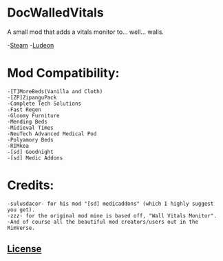 # DocWalledVitals
A small mod that adds a vitals monitor to... well... walls.

-[Steam](https://steamcommunity.com/sharedfiles/filedetails/?id=1580375043)
-[Ludeon](https://ludeon.com/forums/index.php?topic=47165.msg447417#msg447417)

# Mod Compatibility:
	-[T]MoreBeds(Vanilla and Cloth)
	-[ZP]ZipanguPack
	-Complete Tech Solutions
	-Fast Regen
	-Gloomy Furniture
	-Mending Beds
	-Midieval Times
	-NeuTech Advanced Medical Pod
	-Polyamory Beds
	-RIMkea
	-[sd] Goodnight
	-[sd] Medic Addons

# Credits:
    -sulusdacor- for his mod "[sd] medicaddons" (which I highly suggest you get).
    -zzz- for the original mod mine is based off, "Wall Vitals Monitor".
    -And of course all the beautiful mod creators/users out in the RimVerse.



## [License](https://creativecommons.org/licenses/by-nc-sa/4.0/)

